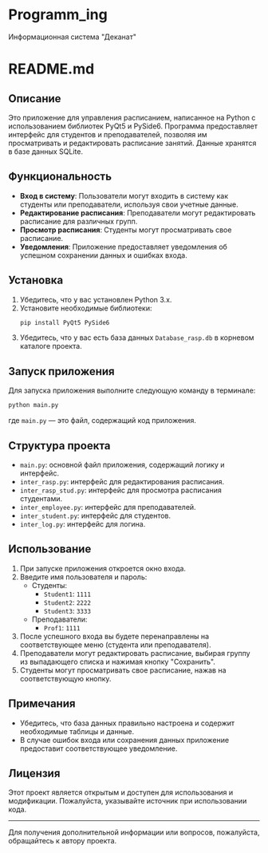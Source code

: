 # Programm_ing
Информационная система "Деканат"
# README.md

## Описание

Это приложение для управления расписанием, написанное на Python с использованием библиотек PyQt5 и PySide6. Программа предоставляет интерфейс для студентов и преподавателей, позволяя им просматривать и редактировать расписание занятий. Данные хранятся в базе данных SQLite.

## Функциональность

- **Вход в систему**: Пользователи могут входить в систему как студенты или преподаватели, используя свои учетные данные.
- **Редактирование расписания**: Преподаватели могут редактировать расписание для различных групп.
- **Просмотр расписания**: Студенты могут просматривать свое расписание.
- **Уведомления**: Приложение предоставляет уведомления об успешном сохранении данных и ошибках входа.

## Установка

1. Убедитесь, что у вас установлен Python 3.x.
2. Установите необходимые библиотеки:
   ```bash
   pip install PyQt5 PySide6
   ```
3. Убедитесь, что у вас есть база данных `Database_rasp.db` в корневом каталоге проекта.

## Запуск приложения

Для запуска приложения выполните следующую команду в терминале:

```bash
python main.py
```

где `main.py` — это файл, содержащий код приложения.

## Структура проекта

- `main.py`: основной файл приложения, содержащий логику и интерфейс.
- `inter_rasp.py`: интерфейс для редактирования расписания.
- `inter_rasp_stud.py`: интерфейс для просмотра расписания студентами.
- `inter_employee.py`: интерфейс для преподавателей.
- `inter_student.py`: интерфейс для студентов.
- `inter_log.py`: интерфейс для логина.

## Использование

1. При запуске приложения откроется окно входа.
2. Введите имя пользователя и пароль:
   - Студенты: 
     - `Student1`: `1111`
     - `Student2`: `2222`
     - `Student3`: `3333`
   - Преподаватели:
     - `Prof1`: `1111`
3. После успешного входа вы будете перенаправлены на соответствующее меню (студента или преподавателя).
4. Преподаватели могут редактировать расписание, выбирая группу из выпадающего списка и нажимая кнопку "Сохранить".
5. Студенты могут просматривать свое расписание, нажав на соответствующую кнопку.

## Примечания

- Убедитесь, что база данных правильно настроена и содержит необходимые таблицы и данные.
- В случае ошибок входа или сохранения данных приложение предоставит соответствующее уведомление.

## Лицензия

Этот проект является открытым и доступен для использования и модификации. Пожалуйста, указывайте источник при использовании кода.

---

Для получения дополнительной информации или вопросов, пожалуйста, обращайтесь к автору проекта.
